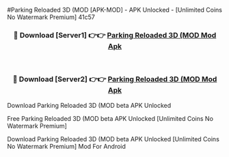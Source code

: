 #Parking Reloaded 3D (MOD [APK-MOD] - APK Unlocked - [Unlimited Coins No Watermark Premium] 41c57



<div align="center">

<h3>🔴 Download [Server1] 👉👉 <a href="https://momento.my/?title=Parking_Reloaded_3D_(MOD">Parking Reloaded 3D (MOD Mod Apk</a></h3><br>

<h3>🔴 Download [Server2] 👉👉 <a href="https://momento.my/?title=Parking_Reloaded_3D_(MOD">Parking Reloaded 3D (MOD Mod Apk</a></h3>
</div>



Download Parking Reloaded 3D (MOD beta APK Unlocked

Free Parking Reloaded 3D (MOD beta APK Unlocked [Unlimited Coins No Watermark Premium]

Download Parking Reloaded 3D (MOD beta APK Unlocked [Unlimited Coins No Watermark Premium] Mod For Android
